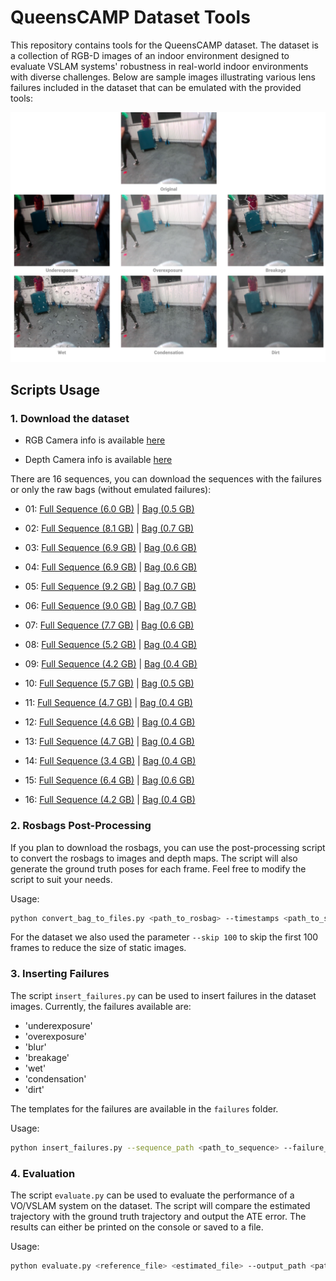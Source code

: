 # QueensCAMP Dataset Tools

This repository contains tools for the QueensCAMP dataset. The dataset is a collection of RGB-D images of an indoor environment designed to evaluate VSLAM systems' robustness in real-world indoor environments with diverse challenges.
Below are sample images illustrating various lens failures included in the dataset that can be emulated with the provided tools:

![sample-dataset](./assets/sample-dataset.png)

## Scripts Usage

### 1. Download the dataset

* RGB Camera info is available [here](https://drive.usercontent.google.com/uc?id=16JEOw3xNZu8f79BG29LN6BoParwQUhqU)

* Depth Camera info is available [here](https://drive.usercontent.google.com/uc?id=1IqAv9xRtl1qZ4iXHHOcg_rNLyAPKUIw1)

There are 16 sequences, you can download the sequences with the failures or only the raw bags (without emulated failures):

- 01: [Full Sequence (6.0 GB)](https://drive.usercontent.google.com/download?id=1H6_Y_DupjIJNn4tnIFHsXhW0KqEeTJHm&export=download) |
               [Bag (0.5 GB)](https://drive.usercontent.google.com/download?id=1xjIQjClK1niVoXDSxSNxQe76FkAcNAff&export=download)

- 02: [Full Sequence (8.1 GB)](https://drive.usercontent.google.com/download?id=19XVonI6U5cMy66qPH5YhF-IPB-cVH_JO&export=download) |
               [Bag (0.7 GB)](https://drive.usercontent.google.com/download?id=15fQOuLZwFsG5um1BvkKsW7BzuF-Uz_bn&export=download)

- 03: [Full Sequence (6.9 GB)](https://drive.usercontent.google.com/download?id=14XWFysXbD_W60ujBCDyY95F3d87vCtZO&export=download) |
                [Bag (0.6 GB)](https://drive.usercontent.google.com/download?id=1fmWsYXq9EW7YzyX1CuKLe_LLKXuKcL1p&export=download)

- 04: [Full Sequence (6.9 GB)](https://drive.usercontent.google.com/download?id=1K4rlcI74OkwI9VLLBeY9FH-39VaC5fV4&export=download) |
        [Bag (0.6 GB)](https://drive.usercontent.google.com/download?id=1jhRtQ_JpK9KXfJeLONSr0MGfzx0a1VLy&export=download)

- 05: [Full Sequence (9.2 GB)](https://drive.usercontent.google.com/download?id=1ERtGT_XPessxwUQ7dcyip1nSz4yAvE7P&export=download) |
        [Bag (0.7 GB)](https://drive.usercontent.google.com/download?id=1PexbcMAuAYAPID1NDunT5uqExfiDSxhF&export=download)

- 06: [Full Sequence (9.0 GB)](https://drive.usercontent.google.com/download?id=1cAnE0gxJPenBW_eK10atMoL5tCZWcvTx&export=download) |
        [Bag (0.7 GB)](https://drive.usercontent.google.com/download?id=1YSHISkkQpSvU5GGhAY6ZsPaD8WIbrv0x&export=download)

- 07: [Full Sequence (7.7 GB)](https://drive.usercontent.google.com/download?id=12OqTWhZbfFAoL-DuAbp77-SAZQBD2oXF&export=download) |
        [Bag (0.6 GB)](https://drive.usercontent.google.com/download?id=1qXwq9cl_mcNPt2ANd8gg6Eqn6QjHwf9V&export=download)

- 08: [Full Sequence (5.2 GB)](https://drive.usercontent.google.com/download?id=1Q73NRw96wioWblvFmMgCB2E5EwfgRsq1&export=download) |
        [Bag (0.4 GB)](https://drive.usercontent.google.com/download?id=1qF4QE2gLNhoUIO-KlBznHpQIck-p9g97&export=download)

- 09: [Full Sequence (4.2 GB)](https://drive.usercontent.google.com/download?id=1RTLnDZazFc2EKciGrayDelXRpT6WLEda&export=download) |
        [Bag (0.4 GB)](https://drive.usercontent.google.com/download?id=1RgAflLe3xeAsIP-RgxrkaKOP7L_zEANw&export=download)

- 10: [Full Sequence (5.7 GB)](https://drive.usercontent.google.com/download?id=1cgPKmhMUwS5iszLFDjOVJ0-PKLg4Wysn&export=download) |
        [Bag (0.5 GB)](https://drive.usercontent.google.com/download?id=1TSWsITjPNu-nBko9QufAy7LLEdaOTTtu&export=download)

- 11: [Full Sequence (4.7 GB)](https://drive.usercontent.google.com/download?id=1MJIKAmhgvLfGV4RFH9UfEmhwX6lWuEgE&export=download) |
        [Bag (0.4 GB)](https://drive.usercontent.google.com/download?id=1tOKUJKg8pC2e2RcZs5JQ_95SDt62Ps5j&export=download)

- 12: [Full Sequence (4.6 GB)](https://drive.usercontent.google.com/download?id=1adr-_G7FEwYVyKmNnbTKdEJaq48bKBM-&export=download) |
        [Bag (0.4 GB)](https://drive.usercontent.google.com/download?id=1SlcGbPDHlwJ6RMTK_YckdmRoqBvEp5C6&export=download)

- 13: [Full Sequence (4.7 GB)](https://drive.usercontent.google.com/download?id=1hkKuaEauJMDE874IahYbSNlzAspFTcIR&export=download) |
        [Bag (0.4 GB)](https://drive.usercontent.google.com/download?id=13K2wL0HaefcJ6UMjC3W5YIOQGENhAEca&export=download)

- 14: [Full Sequence (3.4 GB)](https://drive.usercontent.google.com/download?id=15MQ8R4owPvb_g3eTKrm1JBXdj5MRSFWq&export=download) |
        [Bag (0.4 GB)](https://drive.usercontent.google.com/download?id=1lfcyFHUTmP4saGPSl5LaOgMF3zOYAocl&export=download)

- 15: [Full Sequence (6.4 GB)](https://drive.usercontent.google.com/download?id=13IrfPcwxmFRauRTLp8HbiDdebsVIgLtL&export=download) |
        [Bag (0.6 GB)](https://drive.usercontent.google.com/download?id=1K-0tqTxQlgvEluhMf_exRRYFQkKH5i8u&export=download)

- 16: [Full Sequence (4.2 GB)](https://drive.usercontent.google.com/download?id=1NgSeh7LJXVZG024mrV-l0pWlvphj4SST&export=download) |
        [Bag (0.4 GB)](https://drive.usercontent.google.com/download?id=1kUfufHLgd9Q9Z3Eb1gAdgDXD3rPxdA6P&export=download)

### 2. Rosbags Post-Processing
If you plan to download the rosbags, you can use the post-processing script to convert the rosbags to images and depth maps. The script will also generate the ground truth poses for each frame. Feel free to modify the script to suit your needs.

Usage:

```bash
python convert_bag_to_files.py <path_to_rosbag> --timestamps <path_to_save_timestamps> --trajectory_file <path_to_save_trajectory> --image_folder <path_to_save_images> --depth_folder <path_to_save_depths> --image_topic <image_topic> --depth_topic <depth_topic> --pose_topic <odom_topic>
```

For the dataset we also used the parameter `--skip 100` to skip the first 100 frames to reduce the size of static images.

### 3. Inserting Failures
The script `insert_failures.py` can be used to insert failures in the dataset images. Currently, the failures available are:
- 'underexposure'
- 'overexposure'
- 'blur'
- 'breakage'
- 'wet'
- 'condensation'
- 'dirt'

The templates for the failures are available in the `failures` folder.

Usage:

```bash
python insert_failures.py --sequence_path <path_to_sequence> --failure_type <failure_type> --output_path <path_to_save_sequence>
```

### 4. Evaluation
The script `evaluate.py` can be used to evaluate the performance of a VO/VSLAM system on the dataset. The script will compare the estimated trajectory with the ground truth trajectory and output the ATE error. The results can either be printed on the console or saved to a file.

Usage:

```bash
python evaluate.py <reference_file> <estimated_file> --output_path <path_to_save_results>
```
